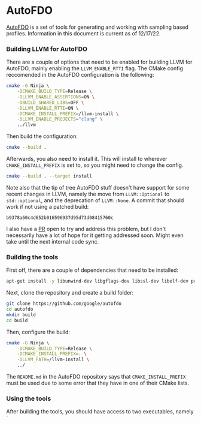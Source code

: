 # AutoFDO

[AutoFDO](https://github.com/google/autofdo) is a set of tools for generating
and working with sampling based profiles. Information in this document is
current as of 12/17/22.

### Building LLVM for AutoFDO

There are a couple of options that need to be enabled for building LLVM
for AutoFDO, mainly enabling the `LLVM_ENABLE_RTTI` flag. The CMake config
reccomended in the AutoFDO configuration is the following:

```bash
cmake -G Ninja \
    -DCMAKE_BUILD_TYPE=Release \
    -DLLVM_ENABLE_ASSERTIONS=ON \
    -DBUILD_SHARED_LIBS=OFF \
    -DLLVM_ENABLE_RTTI=ON \
    -DCMAKE_INSTALL_PREFIX=/llvm-install \
    -DLLVM_ENABLE_PROJECTS="clang" \
    ../llvm
```

Then build the configuration:

```bash
cmake --build .
```

Afterwards, you also need to install it. This will install to wherever
`CMAKE_INSTALL_PREFIX` is set to, so you might need to change the config.

```bash
cmake --build . --target install
```

Note also that the tip of tree AutoFDO stuff doesn't have support for
some recent changes in LLVM, namely the move from `LLVM::Optional` to
`std::optional`, and the deprecation of `LLVM::None`. A commit that
should work if not using a patched build:
```
b9378a60c4d652b016596937d95d73d08415760c
```

I also have a [PR](https://github.com/google/autofdo/pull/155) open to try and
address this problem, but I don't necessarily have a lot of hope for it getting
addressed soon. Might even take until the next internal code sync.

### Building the tools

First off, there are a couple of dependencies that need to be installed:
```bash
apt-get install -y libunwind-dev libgflags-dev libssl-dev libelf-dev protobuf-compiler
```

Next, clone the repository and create a build folder:
```bash
git clone https://github.com/google/autofdo
cd autofdo
mkdir build
cd build
```

Then, configure the build:
```bash
cmake -G Ninja \
    -DCMAKE_BUILD_TYPE=Release \
    -DCMAKE_INSTALL_PREFIX=. \
    -DLLVM_PATH=/llvm-install \
    ../
```

The `README.md` in the AutoFDO repository says that `CMAKE_INSTALL_PREFIX`
must be used due to some error that they have in one of their CMake lists.

### Using the tools

After building the tools, you should have access to two executables,
namely `